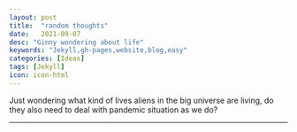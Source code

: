 ```yaml
---
layout: post
title:  "random thoughts"
date:   2021-09-07
desc: "Ginny wondering about life"
keywords: "Jekyll,gh-pages,website,blog,easy"
categories: [Ideas]
tags: [Jekyll]
icon: icon-html
---
```


Just wondering what kind of lives aliens in the big universe are living, do they also need to deal with pandemic situation as we do?


---

